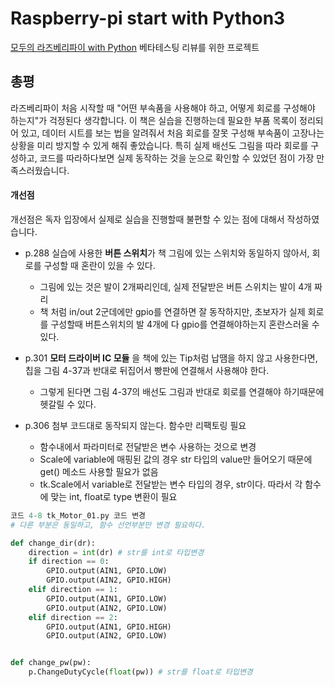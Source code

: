 # Raspberry-pi start with Python3
[모두의 라즈베리파이 with Python](http://www.kyobobook.co.kr/product/detailViewKor.laf?ejkGb=KOR&mallGb=KOR&barcode=9791187345190) 베타테스팅 리뷰를 위한 프로젝트

## 총평
 라즈베리파이 처음 시작할 때 "어떤 부속품을 사용해야 하고, 어떻게 회로를 구성해야 하는지"가 걱정된다 생각합니다.
이 책은 실습을 진행하는데 필요한 부품 목록이 정리되어 있고, 데이터 시트를 보는 법을 알려줘서 처음 회로를 잘못 구성해
부속품이 고장나는 상황을 미리 방지할 수 있게 해줘 좋았습니다.
 특히 실제 배선도 그림을 따라 회로를 구성하고, 코드를 따라하다보면 실제 동작하는 것을 눈으로 확인할 수 있었던 점이
가장 만족스러웠습니다.


#### 개선점
개선점은 독자 입장에서 실제로 실습을 진행할때 불편할 수 있는 점에 대해서 작성하였습니다.

* p.288 실습에 사용한 **버튼 스위치**가 책 그림에 있는 스위치와 동일하지 않아서, 회로를 구성할 때 혼란이 있을 수 있다.
  - 그림에 있는 것은 발이 2개짜리인데, 실제 전달받은 버튼 스위치는 발이 4개 짜리
  - 책 처럼 in/out 2군데에만 gpio를 연결하면 잘 동작하지만, 초보자가 실제 회로를 구성할때 버튼스위치의 발 4개에 다 gpio를
   연결해야하는지 혼란스러울 수 있다.
  
* p.301 **모터 드라이버 IC 모듈** 을 책에 있는 Tip처럼 납땜을 하지 않고 사용한다면, 칩을 그림 4-37과 반대로 뒤집어서 
 빵판에 연결해서 사용해야 한다.
  - 그렇게 된다면 그림 4-37의 배선도 그림과 반대로 회로를 연결해야 하기때문에 헷갈릴 수 있다. 

* p.306 첨부 코드대로 동작되지 않는다. 함수만 리팩토링 필요
  - 함수내에서 파라미터로 전달받은 변수 사용하는 것으로 변경
  - Scale에 variable에 매핑된 값의 경우 str 타입의 value만 들어오기 때문에 get() 메소드 사용할 필요가 없음
  - tk.Scale에서 variable로 전달받는 변수 타입의 경우, str이다. 따라서 각 함수에 맞는 int, float로 type 변환이 필요
```python
코드 4-8 tk_Motor_01.py 코드 변경
# 다른 부분은 동일하고, 함수 선언부분만 변경 필요하다.

def change_dir(dr):
    direction = int(dr) # str를 int로 타입변경
    if direction == 0:
        GPIO.output(AIN1, GPIO.LOW)
        GPIO.output(AIN2, GPIO.HIGH)
    elif direction == 1:
        GPIO.output(AIN1, GPIO.LOW)
        GPIO.output(AIN2, GPIO.LOW)
    elif direction == 2:
        GPIO.output(AIN1, GPIO.HIGH)
        GPIO.output(AIN2, GPIO.LOW)


def change_pw(pw):
    p.ChangeDutyCycle(float(pw)) # str를 float로 타입변경

    
```
